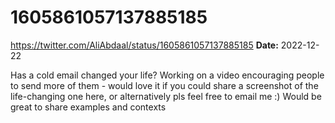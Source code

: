 # 1605861057137885185
https://twitter.com/AliAbdaal/status/1605861057137885185
**Date:** 2022-12-22

Has a cold email changed your life? Working on a video encouraging people to send more of them - would love it if you could share a screenshot of the life-changing one here, or alternatively pls feel free to email me :) Would be great to share examples and contexts

